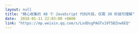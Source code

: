 ```yaml
---
layout: null
title: "精心收集的 48 个 JavaScript 代码片段，仅需 30 秒就可理解"
date:  2018-01-11 22:03:00 +0800
link: "https://mp.weixin.qq.com/s/LxdDsgPAGTx19T5BZnw6EQ"
---
```

